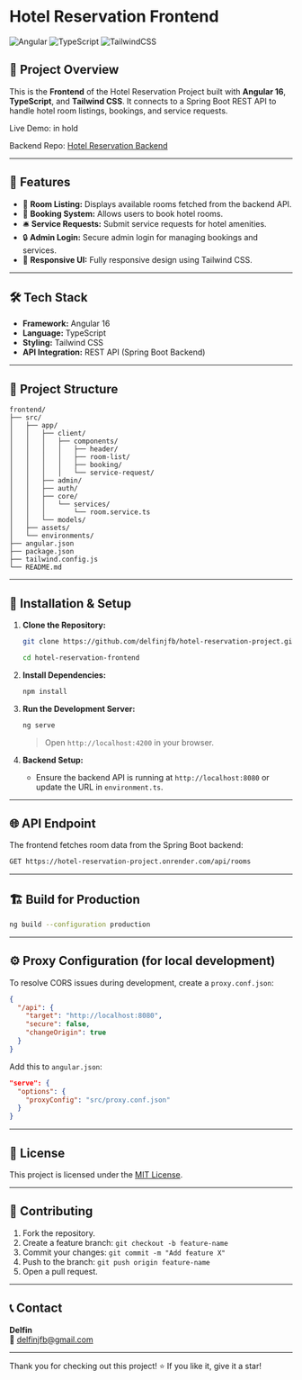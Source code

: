 # Hotel Reservation Frontend

![Angular](https://img.shields.io/badge/Angular-v16-red?logo=angular)
![TypeScript](https://img.shields.io/badge/TypeScript-v4-blue?logo=typescript)
![TailwindCSS](https://img.shields.io/badge/TailwindCSS-v3-blue?logo=tailwindcss)

## 📖 Project Overview

This is the **Frontend** of the Hotel Reservation Project built with **Angular 16**, **TypeScript**, and **Tailwind CSS**. It connects to a Spring Boot REST API to handle hotel room listings, bookings, and service requests.

Live Demo: in hold 

Backend Repo: [Hotel Reservation Backend](https://github.com/delfinjfb/hotel-reservation-project/tree/main/backend)

---

## 🚀 Features

- 🏨 **Room Listing:** Displays available rooms fetched from the backend API.
- 📅 **Booking System:** Allows users to book hotel rooms.
- 🛎️ **Service Requests:** Submit service requests for hotel amenities.
- 🔒 **Admin Login:** Secure admin login for managing bookings and services.
- 🎨 **Responsive UI:** Fully responsive design using Tailwind CSS.

---

## 🛠️ Tech Stack

- **Framework:** Angular 16
- **Language:** TypeScript
- **Styling:** Tailwind CSS
- **API Integration:** REST API (Spring Boot Backend)

---

## 📂 Project Structure

```
frontend/
├── src/
│   ├── app/
│   │   ├── client/
│   │   │   ├── components/
│   │   │   │   ├── header/
│   │   │   │   ├── room-list/
│   │   │   │   ├── booking/
│   │   │   │   └── service-request/
│   │   ├── admin/
│   │   ├── auth/
│   │   ├── core/
│   │   │   └── services/
│   │   │       └── room.service.ts
│   │   └── models/
│   ├── assets/
│   └── environments/
├── angular.json
├── package.json
├── tailwind.config.js
└── README.md
```

---

## 🔧 Installation & Setup

1. **Clone the Repository:**
   ```bash
   git clone https://github.com/delfinjfb/hotel-reservation-project.git
   
   cd hotel-reservation-frontend
   ```

2. **Install Dependencies:**
   ```bash
   npm install
   ```

3. **Run the Development Server:**
   ```bash
   ng serve
   ```
   > Open `http://localhost:4200` in your browser.

4. **Backend Setup:**
   - Ensure the backend API is running at `http://localhost:8080` or update the URL in `environment.ts`.

---

## 🌐 API Endpoint

The frontend fetches room data from the Spring Boot backend:

```bash
GET https://hotel-reservation-project.onrender.com/api/rooms
```

---

## 🏗️ Build for Production

```bash
ng build --configuration production
```

---

## ⚙️ Proxy Configuration (for local development)

To resolve CORS issues during development, create a `proxy.conf.json`:

```json
{
  "/api": {
    "target": "http://localhost:8080",
    "secure": false,
    "changeOrigin": true
  }
}
```

Add this to `angular.json`:

```json
"serve": {
  "options": {
    "proxyConfig": "src/proxy.conf.json"
  }
}
```

---

## 📜 License

This project is licensed under the [MIT License](LICENSE).

---

## 🤝 Contributing

1. Fork the repository.
2. Create a feature branch: `git checkout -b feature-name`
3. Commit your changes: `git commit -m "Add feature X"`
4. Push to the branch: `git push origin feature-name`
5. Open a pull request.

---

## 📞 Contact

**Delfin**  
📧 [delfinjfb@gmail.com](mailto:delfinjfb@gmail.com)  

---

Thank you for checking out this project! ⭐ If you like it, give it a star!

